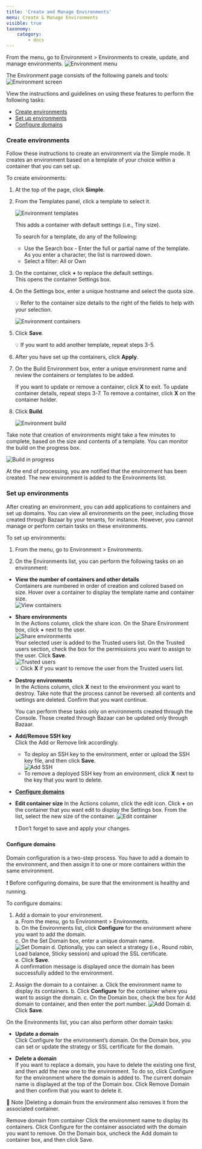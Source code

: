 ```yaml
---
title: 'Create and Manage Environments'
menu: Create & Manage Environments
visible: true
taxonomy:
    category:
        - docs
---
```


From the menu, go to Environment > Environments to create, update, and manage environments.
![Environment menu](console-env_env.png)

The Environment page consists of the following panels and tools:
![Environment screen](console-env_screenwlabels.png)

View the instructions and guidelines on using these features to perform the following tasks:
* [Create environments](#create-environments)
* [Set up environments](#setup-environments)
* [Configure domains](#configure-domains)

### <a id="create-environments"> </a> Create environments
Follow these instructions to create an environment via the Simple mode. It creates an environment based on a template of your choice within a container that you can set up.
 
To create environments:

1. At the top of the page, click **Simple**.

2. From the Templates panel, click a template to select it.   

   ![Environment templates](console-env-template.png)

   This adds a container with default settings (i.e., Tiny size). 

   To search for a template, do any of the following:
   * Use the Search box - Enter the full or partial name of the template. As you enter a character, the list is narrowed down.
   * Select a filter: All or Own
	
3. On the container, click **+** to replace the default settings.   
   This opens the container Settings box.

4. On the Settings box, enter a unique hostname and select the quota size.
       
   💡 Refer to the container size details to the right of the fields to help with your selection.

   ![Environment containers](console-env-container.png)

5. Click **Save**.
  
   💡 If you want to add another template, repeat steps 3-5.  

6. After you have set up the containers, click **Apply**.

7. On the Build Environment box, enter a unique environment name and review the containers or templates to be added.
	
   If you want to update or remove a container, click **X** to exit. To update container details, repeat steps 3-7. To remove a container, click **X** on the container holder.

8. Click **Build**.
 
   ![Environment build](console-env-build.png)

Take note that creation of environments might take a few minutes to complete, based on the size and contents of a template. You can monitor the build on the progress box. 

![Build in progress](console-env-inprogress.png)

At the end of processing, you are notified that the environment has been created. The new environment is added to the Environments list. 

### <a id="setup-environments"> </a> Set up environments
After creating an environment, you can add applications to containers and set up domains. You can view all environments on the peer, including those created through Bazaar by your tenants, for instance. However, you cannot manage or perform certain tasks on these environments. 

To set up environments:

1. From the menu, go to Environment > Environments. 

2. On the Environments list, you can perform the following tasks on an environment:   

* **View the number of containers and other details**   
  Containers are numbered in order of creation and colored based on size. Hover over a container to display the template name and container size.   
  ![View containers](console-containerdetails.png)
  
* **Share environments**   
  In the Actions column, click the share icon. On the Share Environment box, click **+** next to the user.   
  ![Share environments](console-env_share.png)   
  Your selected user is added to the Trusted users list. On the Trusted users section, check the box for the permissions you want to assign to the user. Click **Save**.   
  ![Trusted users](console-env_permissions.png)   
  💡 Click **X** if you want to remove the user from the Trusted users list.     

* **Destroy environments**    
  In the Actions column, click **X** next to the environment you want to destroy. Take note that the process cannot be reversed: all contents and settings are deleted. Confirm that you want continue.    
   
  You can perform these tasks only on environments created through the Console. Those created through Bazaar can be updated only through Bazaar.  

* **Add/Remove SSH key**   
  Click the Add or Remove link accordingly.    
    * To deploy an SSH key to the environment, enter or upload the SSH key file, and then click **Save**.    
    ![Add SSH](console-env_addSSH1.png)
    * To remove a deployed SSH key from an environment, click **X** next to the key that you want to delete.   
    
* **[Configure domains](#configure-domains)**
   
* **Edit container size**
   In the Actions column, click the edit icon. Click **+** on the container that you want edit to display the Settings box. From the list, select the new size of the container.
   ![Edit container](console-env_editcontainter.png)

   ❗️ Don’t forget to save and apply your changes. 

#### <a id="configure-domains"> </a> Configure domains
Domain configuration is a two-step process. You have to add a domain to the environment, and then assign it to one or more containers within the same environment. 

❗️ Before configuring domains, be sure that the environment is healthy and running. 

To configure domains:

1. Add a domain to your environment.    
   a. From the menu, go to Environment > Environments.   
   b. On the Environments list, click **Configure** for the environment where you want to add the domain.    
   c. On the Set Domain box, enter a unique domain name.   
      ![Set Domain](console-set-domain.png)
   d. Optionally, you can select a strategy (i.e., Round robin, Load balance, Sticky session) and upload the SSL certificate.   		
   e. Click **Save**.   
      A confirmation message is displayed once the domain has been successfully added to the environment.
 	
2. Assign the domain to a container.
   a. Click the environment name to display its containers.
   b. Click **Configure** for the container where you want to assign the domain. 
   c. On the Domain box, check the box for Add domain to container, and then enter the port number.
      ![Add Domain](console-add-domain.png)
   d. Click **Save**.

On the Environments list, you can also perform other domain tasks:

* **Update a domain**  
Click Configure for the environment’s domain. On the Domain box, you can set or update the strategy or SSL certificate for the domain. 

* **Delete a domain**   
If you want to replace a domain, you have to delete the existing one first, and then add the new one to the environment. To do so, click Configure for the environment where the domain is added to. The current domain name is displayed at the top of the Domain box. Click Remove Domain and then confirm that you want to delete it. 

📝 Note |Deleting a domain from the environment also removes it from the associated container.

Remove domain from container
Click the environment name to display its containers. Click Configure for the container associated with the domain you want to remove. On the Domain box, uncheck the Add domain to container box, and then click Save. 
